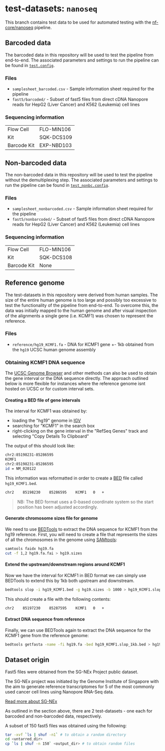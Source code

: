 # test-datasets: `nanoseq`

This branch contains test data to be used for automated testing with the [nf-core/nanoseq](https://github.com/nf-core/nanoseq) pipeline.

## Barcoded data

The barcoded data in this repository will be used to test the pipeline from end-to-end. The associated parameters and settings to run the pipeline can be found in [`test.config`](https://github.com/nf-core/nanoseq/blob/master/conf/test.config).

### Files

* `samplesheet_barcoded.csv` - Sample information sheet required for the pipeline
* `fast5/barcoded/` - Subset of fast5 files from direct cDNA Nanopore reads for HepG2 (Liver Cancer) and K562 (Leukemia) cell lines

### Sequencing information

|             |         	 |
|-------------|------------|
| Flow Cell   | FLO-MIN106 |
| Kit         | SQK-DCS109 |
| Barcode Kit | EXP-NBD103 |

## Non-barcoded data

The non-barcoded data in this repository will be used to test the pipeline without the demultiplexing step. The associated parameters and settings to run the pipeline can be found in [`test_nonbc.config`](https://github.com/nf-core/nanoseq/blob/master/conf/test_nonbc.config).

### Files

* `samplesheet_nonbarcoded.csv` - Sample information sheet required for the pipeline
* `fast5/nonbarcoded/` - Subset of fast5 files from direct cDNA Nanopore reads for HepG2 (Liver Cancer) and K562 (Leukemia) cell lines

### Sequencing information

|             |         	 |
|-------------|------------|
| Flow Cell   | FLO-MIN106 |
| Kit         | SQK-DCS108 |
| Barcode Kit | None    	 |

## Reference genome

The test-datasets in this repository were derived from human samples. The size of the entire human genome is too large and possibly too excessive to test the functionality of the pipeline from end-to-end. To overcome this, the data was initially mapped to the human genome and after visual inspection of the alignments a single gene (i.e. KCMF1) was chosen to represent the reference.

### Files

* `reference/hg19_KCMF1.fa` - DNA for KCMF1 gene +- 1kb obtained from the `hg19` UCSC human genome assembly

### Obtaining KCMF1 DNA sequence

The [UCSC Genome Browser](https://genome.ucsc.edu) and other methods can also be used to obtain the gene interval or the DNA sequence directly. The approach outlined below is more flexible for instances where the reference genome isnt hosted on UCSC or for custom interval sets.

#### Creating a BED file of gene intervals

The interval for KCMF1 was obtained by:
* loading the "hg19" genome in [IGV](http://software.broadinstitute.org/software/igv/)
* searching for "KCMF1" in the search box
* right-clicking on the gene interval in the "RefSeq Genes" track and selecting "Copy Details To Clipboard"

The output of this should look like:

```bash
chr2:85198231-85286595
KCMF1
chr2:85198231-85286595
id = NM_020122
```

This information was reformatted in order to create a [BED](https://genome.ucsc.edu/FAQ/FAQformat.html#format1) file called `hg19_KCMF1.bed`.

```bash
chr2    85198230    85286595    KCMF1   0   +
```

> NB: The BED format uses a 0-based coordinate system so the start position has been adjusted accordingly.

#### Generate chromosome sizes file for genome

We need to use [BEDTools](https://github.com/arq5x/bedtools2/) to extract the DNA sequence for KCMF1 from the hg19 reference. First, you will need to create a file that represents the sizes of all the chromosomes in the genome using [SAMtools](https://sourceforge.net/projects/samtools/files/samtools/):

```bash
samtools faidx hg19.fa
cut -f 1,2 hg19.fa.fai > hg19.sizes
```

#### Extend the upstream/downstream regions around KCMF1

Now we have the interval for KCMF1 in BED format we can simply use BEDTools to extend this by 1kb both upstream and downstream.

```bash
bedtools slop -i hg19_KCMF1.bed -g hg19.sizes -b 1000 > hg19_KCMF1.slop_1kb.bed
```

This should create a file with the following contents:

```bash
chr2    85197230    85287595    KCMF1   0   +
```

#### Extract DNA sequence from reference

Finally, we can use BEDTools again to extract the DNA sequence for the KCMF1 gene from the reference genome:

```bash
bedtools getfasta -name -fi hg19.fa -bed hg19_KCMF1.slop_1kb.bed > hg19_KCMF1.fa
```

## Dataset origin

Fast5 files were obtained from the SG-NEx Project public dataset.

The SG-NEx project was initiated by the Genome Institute of Singapore with the aim to generate reference transcriptomes for 5 of the most commonly used cancer cell lines using Nanopore RNA-Seq data.

[Read more about SG-NEx](https://github.com/GoekeLab/sg-nex-data)

As outlined in the section above, there are 2 test-datasets - one each for barcoded and non-barcoded data, respectively.

A subset of 150 fast5 files was obtained using the following:

```bash
tar -xvf `ls | shuf -n1` # to obtain a random directory
cd <untarred_dir>
cp `ls | shuf -n 150` <output_dir> # to obtain random files
```
